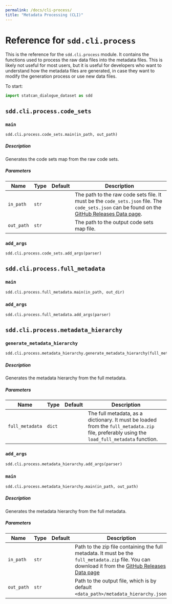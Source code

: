 ```yaml
---
permalink: /docs/cli-process/
title: "Metadata Processing (CLI)"
---
```


# Reference for `sdd.cli.process`

This is the reference for the `sdd.cli.process` module. It contains the functions used to process the raw data files into the metadata files. This is likely not useful for most users, but it is useful for developers who want to understand how the metadata files are generated, in case they want to modify the generation process or use new data files.

To start:

```python
import statcan_dialogue_dataset as sdd
```


## `sdd.cli.process.code_sets`

### `main`

```python
sdd.cli.process.code_sets.main(in_path, out_path)
```

##### Description

Generates the code sets map from the raw code sets.


##### Parameters

| Name | Type | Default | Description |
| ---- | ---- | ------- | ----------- |
| `in_path` | `str` |  | The path to the raw code sets file. It must be the `code_sets.json` file. The `code_sets.json` can be found on the [GitHub Releases Data page](https://github.com/McGill-NLP/statcan-dialogue-dataset/releases/data-latest). |
| `out_path` | `str` |  | The path to the output code sets map file. |


### `add_args`

```python
sdd.cli.process.code_sets.add_args(parser)
```

## `sdd.cli.process.full_metadata`

### `main`

```python
sdd.cli.process.full_metadata.main(in_path, out_dir)
```

### `add_args`

```python
sdd.cli.process.full_metadata.add_args(parser)
```

## `sdd.cli.process.metadata_hierarchy`

### `generate_metadata_hierarchy`

```python
sdd.cli.process.metadata_hierarchy.generate_metadata_hierarchy(full_metadata)
```

##### Description

Generates the metadata hierarchy from the full metadata.


##### Parameters

| Name | Type | Default | Description |
| ---- | ---- | ------- | ----------- |
| `full_metadata` | `dict` |  | The full metadata, as a dictionary. It must be loaded from the `full_metadata.zip` file, preferably using the `load_full_metadata` function. |


### `add_args`

```python
sdd.cli.process.metadata_hierarchy.add_args(parser)
```

### `main`

```python
sdd.cli.process.metadata_hierarchy.main(in_path, out_path)
```

##### Description

Generates the metadata hierarchy from the full metadata.


##### Parameters

| Name | Type | Default | Description |
| ---- | ---- | ------- | ----------- |
| `in_path` | `str` |  | Path to the zip file containing the full metadata. It must be the `full_metadata.zip` file. You can download it from the [GitHub Releases Data page](https://github.com/McGill-NLP/statcan-dialogue-dataset/releases/tag/data-latest) |
| `out_path` | `str` |  | Path to the output file, which is by default `<data_path>/metadata_hierarchy.json`. |


